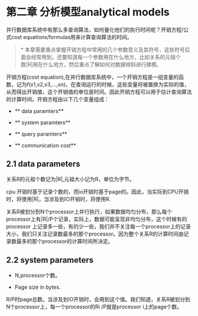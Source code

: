 # 第二章 分析模型analytical models

并行数据库系统中有那么多查询算法，如何量化他们的执行时间呢？开销方程/公式cost equations/formulas用来计算查询算法的时间。

> \* 本章需要重点掌握开销方程中常用的几个参数意义及其符号，这些符号后面会经常用到，还要知道每一个参数用在什么地方，比如关系的元祖个数\|R\|用在什么地方，然后重点了解如何对数据倾斜进行建模。

开销方程\(cost equation\),在并行数据库系统中，一个开销方程是一组变量的函数，记为f\(x1,x2,x3,...,xn\)，在查询运行的时候，这些变量将被置换为实际的值，从而得出开销值，这个开销值的单位是时间。因此开销方程可以用于估计查询算法的计算时间。开销方程由以下几个变量组成：

* ** data paramters**

* ** system paramters**

* ** query paramters**

* ** communication cost**

## 2.1 data parameters

关系R的元祖个数记为\|R\|,元祖大小记为R，单位为字节。

cpu 开销时基于记录个数的，而io开销时基于page的。因此，当实际到CPU开销时，将使用\|R\|，当涉及到IO开销时，将使用R.

关系R被划分到N个processor上并行执行，如果数据均匀分布，那么每个processor上有\|R\|/P个记录，实际上，数据可能呈现非均匀分布，这个时候有的processor 上记录多一些，有的少一些，我们并不关注每一个processor上的记录大小，我们只关注记录数最多的那个processor。因为整个关系R的计算时间由记录数最多的那个processor的计算时间所决定。

## 2.2 system parameters

* N,processor个数。

* Page size in bytes.

R/P时page总数。当涉及到IO开销时，会用到这个值。我们知道，关系R被划分到N个processor上，每一个processor的Ri /P就是processor i上的page个数。

